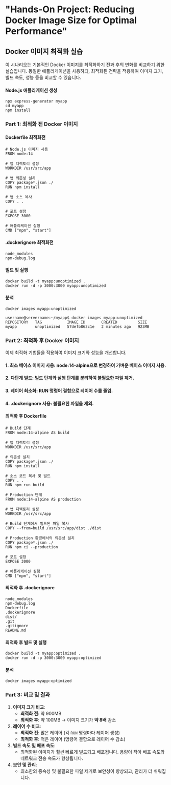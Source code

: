 # "Hands-On Project: Reducing Docker Image Size for Optimal Performance"

## Docker 이미지 최적화 실습
이 시나리오는 기본적인 Docker 이미지를 최적화하기 전과 후의 변화를 비교하기 위한 실습입니다. 동일한 애플리케이션을 사용하되, 최적화된 전략을 적용하여 이미지 크기, 빌드 속도, 성능 등을 비교할 수 있습니다.

#### Node.js 애플리케이션 생성
```
npx express-generator myapp
cd myapp
npm install
```

### Part 1: 최적화 전 Docker 이미지
#### Dockerfile 최적화전
```
# Node.js 이미지 사용
FROM node:14

# 앱 디렉토리 설정
WORKDIR /usr/src/app

# 앱 의존성 설치
COPY package*.json ./
RUN npm install

# 앱 소스 복사
COPY . .

# 포트 설정
EXPOSE 3000

# 애플리케이션 실행
CMD ["npm", "start"]

```

#### .dockerignore 최적화전
```
node_modules
npm-debug.log
```

#### 빌드 및 실행
```
docker build -t myapp:unoptimized .
docker run -d -p 3000:3000 myapp:unoptimized
```

#### 분석
```
docker images myapp:unoptimized
```

```
username@servername:~/myapp$ docker images myapp:unoptimized
REPOSITORY   TAG           IMAGE ID       CREATED         SIZE
myapp        unoptimized   57defb863c1e   2 minutes ago   923MB
```

### Part 2: 최적화 후 Docker 이미지
이제 최적화 기법들을 적용하여 이미지 크기와 성능을 개선합니다.

#### 1. 최소 베이스 이미지 사용: node:14-alpine으로 변경하여 가벼운 베이스 이미지 사용.
#### 2. 다단계 빌드: 빌드 단계와 실행 단계를 분리하여 불필요한 파일 제거.
#### 3. 레이어 최소화: RUN 명령어 결합으로 레이어 수를 줄임.
#### 4. .dockerignore 사용: 불필요한 파일을 제외.

#### 최적화 후 Dockerfile
```
# Build 단계
FROM node:14-alpine AS build

# 앱 디렉토리 설정
WORKDIR /usr/src/app

# 의존성 설치
COPY package*.json ./
RUN npm install

# 소스 코드 복사 및 빌드
COPY . .
RUN npm run build

# Production 단계
FROM node:14-alpine AS production

# 앱 디렉토리 설정
WORKDIR /usr/src/app

# Build 단계에서 빌드된 파일 복사
COPY --from=build /usr/src/app/dist ./dist

# Production 환경에서의 의존성 설치
COPY package*.json ./
RUN npm ci --production

# 포트 설정
EXPOSE 3000

# 애플리케이션 실행
CMD ["npm", "start"]
```
#### 최적화 후 .dockerignore
```
node_modules
npm-debug.log
Dockerfile
.dockerignore
dist/
.git
.gitignore
README.md
```
#### 최적화 후 빌드 및 실행
```
docker build -t myapp:optimized .
docker run -d -p 3000:3000 myapp:optimized
```
#### 분석
```
docker images myapp:optimized
```

### Part 3: 비교 및 결과
1. **이미지 크기 비교**:
    - **최적화 전**: 약 900MB
    - **최적화 후**: 약 100MB
    → 이미지 크기가 **약 8배** 감소
2. **레이어 수 비교**:
    - **최적화 전**: 많은 레이어 (각 `RUN` 명령마다 레이어 생성)
    - **최적화 후**: 적은 레이어 (명령어 결합으로 레이어 수 감소)
3. **빌드 속도 및 배포 속도**:
    - 최적화된 이미지가 훨씬 빠르게 빌드되고 배포됩니다. 용량이 작아 배포 속도와 네트워크 전송 속도가 향상됩니다.
4. **보안 및 관리**:
    - 최소한의 종속성 및 불필요한 파일 제거로 보안성이 향상되고, 관리가 더 쉬워집니다.

